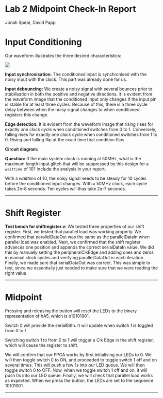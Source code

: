 # Lab 2 Midpoint Check-In Report
Jonah Spear, David Papp

# Input Conditioning

Our waveform illustrates the three desired characteristics:

![](https://d2mxuefqeaa7sj.cloudfront.net/s_B9532690B10F570C9A4A02C57E09079770E739AAA391501DF085C097B989418B_1508953194069_input_fixed.png)


**Input synchronisation:** The conditioned input is synchronised with the noisy input with the clock. This part was already done for us.

**Input debouncing:** We create a noisy signal with several bounces prior to stabilisation in both the positive and negative directions. It is evident from the waveform image that the conditioned input only changes if the input pin is stable for at least three cycles. Because of this, there is a three cycle delay between when the noisy signal changes to when conditioned registers this change.

**Edge detection:** It is evident from the waveform image that rising rises for exactly one clock cycle when conditioned switches from 0 to 1. Conversely, falling rises for exactly one clock cycle when conditioned switches from 1 to 0. Rising and falling flip at the exact time that condition flips.


**Circuit diagram:**
<insert here>


**Question:** If the main system clock is running at 50MHz, what is the maximum length input glitch that will be suppressed by this design for a `waittime` of 10? Include the analysis in your report.

With a *waittime* of 10, the noisy signal needs to be steady for 10 cycles before the conditioned input changes. With a 50MHz clock, each cycle takes 2e-8 seconds. Ten cycles will thus take 2e-7 seconds.


----------
# Shift Register

**Test bench for shiftregister.v:** We tested three properties of our shift register. First, we tested that parallel load was working properly. We confirmed that parallelDataOut was the same as the parallelDataIn when parallel load was enabled.
Next, we confirmed that the shift register advances one position and appends the correct serialDataIn value. We did this by manually setting the peripheralClkEdge and adding ones and zeros in manual clock cycles and verifying parallelDataOut in each iteration.
Finally, we made sure that serialDataOut was correct. This was simple to test, since we essentially just needed to make sure that we were reading the right value.



----------
# Midpoint


Pressing and releasing the button will reset the LEDs to the binary representation of hA5, which is b10101001.

Switch 0 will provide the serialBitIn. It will update when switch 1 is toggled from 0 to 1.

Switching switch 1 to from 0 to 1 will trigger a Clk Edge in the shift register, which will cause the register to shift.


We will confirm that our FPGA works by first initialising our LEDs to 0. We will then toggle switch 0 to ON, and proceeded to toggle switch 1 off and on several times. This will push a few 1s into our LED queue. We will then toggle switch 0 to OFF. Now, when we toggle switch 1 off and on, it will push 0s into our LED queue.
Finally, we will check that parallel load works as expected. When we press the button, the LEDs are set to the sequence 10101001.



----------



